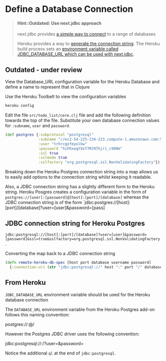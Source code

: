# Define a Database Connection

> #### Hint::Outdated: Use next.jdbc approach
> next.jdbc provides [a simple way to connect](https://github.com/seancorfield/next-jdbc/blob/develop/doc/getting-started.md) to a range of databases
>
> Heroku provides a way to [generate the connection string](https://practicalli.github.io/clojure-webapps/projects/banking-on-clojure/production-database.html#generate-the-jdbc-connection).  The Heroku build process sets an [environment variable called JDBC_DATABASE_URL which can be used with next.jdbc](https://practicalli.github.io/clojure-webapps/projects/banking-on-clojure/production-database.html#adding-postgresql-driver-to-clojure-project).



## Outdated - under review

View the Database_URL configuration variable for the Heroku Database and define a name to represent that in Clojure

Use the Heroku Toolbelt to view the configuration variables

```bash
heroku config
```

Edit the file `src/todo_list/core.clj` file and add the following definition towards the top of the file.  Substitute your own database connection values for `:subname`, `user` and `password`.

```clojure
(def postgres {:subprotocol "postgresql"
               :subname "//ec2-54-225-134-223.compute-1.amazonaws.com:5432/d9mtan2ol8uhik"
               :user "trhrcgefmyolkw"
               :password "hiFKxwqt9xT7MJ97hjri_c98Nm"
               :ssl true
               :sslmode true
               :sslfactory "org.postgresql.ssl.NonValidatingFactory"})
```

Breaking down the Heroku Postgres connection string into a map  allows us to easily add options to the connection string whilst keeping it readable.

Also, a JDBC connection string has a slightly different form to the Heroku string. Heroku Posgres creates a configuration variable in the form of `postgres://[user]:[password]@[host]:[port]/[database]` whereas the JDBC connection string is of the form `jdbc:postgres://[host]:[port]/[database]?user=[user]&password=[pass]


## JDBC connection string for Heroku Postgres

`jdbc:postgresql://[host]:[port]/[database]?user=[user]&password=[password]&ssl=true&sslfactory=org.postgresql.ssl.NonValidatingFactory`.


Converting the map back to a JDBC connection string

```clojure
(defn remote-heroku-db-spec [host port database username password]
  {:connection-uri (str "jdbc:postgresql://" host ":" port "/" database "?user=" username "&password=" password "&ssl=true&sslfactory=org.postgresql.ssl.NonValidatingFactory")})
```


## From Heroku

`JDBC_DATABASE_URL` environment variable should be used for the Heroku database connection

The `DATABASE_URL` environment variable from the Heroku Postgres add-on follows this naming convention:

postgres://<username>:<password>@<host>/<dbname>

However the Postgres JDBC driver uses the following convention:

jdbc:postgresql://<host>:<port>/<dbname>?user=<username>&password=<password>

Notice the additional `ql` at the end of `jdbc:postgresql`.
